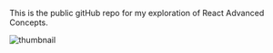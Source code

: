 This is the public gitHub repo for my exploration of React Advanced Concepts.


![thumbnail](https://i.ibb.co.com/D8HQh9D/Your-paragraph-text-1.jpg)
